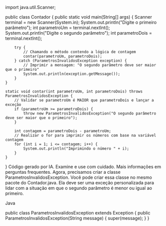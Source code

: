 import java.util.Scanner;

public class Contador {
    public static void main(String[] args) {
        Scanner terminal = new Scanner(System.in);
        System.out.println("Digite o primeiro parâmetro");
        int parametroUm = terminal.nextInt();
        System.out.println("Digite o segundo parâmetro");
        int parametroDois = terminal.nextInt();

        try {
            // Chamando o método contendo a lógica de contagem
            contar(parametroUm, parametroDois);
        } catch (ParametrosInvalidosException exception) {
            // Imprimir a mensagem: "O segundo parâmetro deve ser maior que o primeiro"
            System.out.println(exception.getMessage());
        }
    }

    static void contar(int parametroUm, int parametroDois) throws ParametrosInvalidosException {
        // Validar se parametroUm é MAIOR que parametroDois e lançar a exceção
        if (parametroUm >= parametroDois) {
            throw new ParametrosInvalidosException("O segundo parâmetro deve ser maior que o primeiro");
        }

        int contagem = parametroDois - parametroUm;
        // Realizar o for para imprimir os números com base na variável contagem
        for (int i = 1; i <= contagem; i++) {
            System.out.println("Imprimindo o número " + i);
        }
    }
}
Código gerado por IA. Examine e use com cuidado. Mais informações em perguntas frequentes.
Agora, precisamos criar a classe ParametrosInvalidosException. Você pode criar essa classe no mesmo pacote do Contador.java. Ela deve ser uma exceção personalizada para lidar com a situação em que o segundo parâmetro é menor ou igual ao primeiro.

Java

public class ParametrosInvalidosException extends Exception {
    public ParametrosInvalidosException(String message) {
        super(message);
    }
}
     
